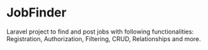 # JobFinder
Laravel project to find and post jobs with following functionalities: Registration, Authorization, Filtering, CRUD, Relationships and more.
